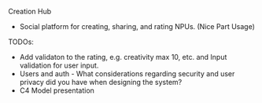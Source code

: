 Creation Hub
 - Social platform for creating, sharing, and rating NPUs. (Nice Part Usage)


TODOs:
 - Add validaton to the rating, e.g. creativity max 10, etc. and Input validation for user input.
 - Users and auth - What considerations regarding security and user privacy did you have when designing the system?
 - C4 Model presentation
